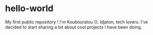 # hello-world
My first public repository !
I'm Koubouratou O. Idjaton, tech lovers. I've decided to start sharing a bit about cool projects I have been doing.
